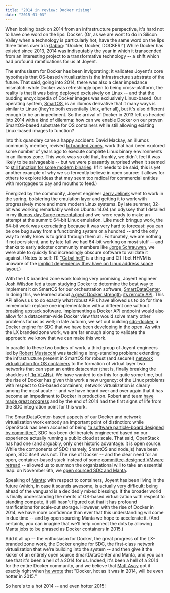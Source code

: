 ```yaml
---
title: "2014 in review: Docker rising"
date: "2015-01-03"
---
```


When looking back on 2014 from an infrastructure perspective, it's hard not to have one word on the lips: Docker. (Or, as we are wont to do in Silicon Valley when a technology is particularly hot, have the same word on the lips three times over à la [Gabbo](http://simpsons.wikia.com/wiki/Gabbo): "Docker, Docker, DOCKER!") While Docker has existed since 2013, 2014 was indisputably the year in which it transcended from an interesting project to a transformative technology -- a shift which had profound ramifications for us at Joyent.

The enthusiasm for Docker has been invigorating: it validates Joyent's core hypothesis that OS-based virtualization is the infrastructure substrate of the future. That said, going into 2014, there was also a clear impedance mismatch: while Docker was refreshingly open to being cross-platform, the reality is that it was being deployed exclusively on Linux -- and that the budding encyclopedia of Docker images was exclusively Linux-based. Our operating system, [SmartOS](https://smartos.org/), is an illumos derivative that it many ways is similar to Linux (they're both essentially Unix, after all), but it's also different enough to be an impediment. So the arrival of Docker in 2013 left us headed into 2014 with a kind of dilemma: how can we enable Docker on our proven SmartOS-based substrate for OS containers while still allowing existing Linux-based images to function?

Into this quandary came a happy accident: David Mackay, an illumos community member, revived [lx branded zones](https://wiki.smartos.org/display/DOC/LX+Branded+Zones), work that had been explored some number of years ago to execute complete Linux binary environments in an illumos zone. This work was so old that, frankly, we didn't feel it was likely to be salvageable -- but we were pleasantly surprised when it seemed to [still function for some modern binaries](http://www.listbox.com/member/archive/182179/2014/01/sort/time_rev/page/2/entry/0:171/20140115122252:AF7F3336-7E09-11E3-A070-B92BA60CD128/). (If it needs to be said, this is yet another example of why we so fervently believe in open source: it allows for others to explore ideas that may seem too radical for commercial entities with mortgages to pay and mouths to feed.)

Energized by the community, Joyent engineer [Jerry Jelinek](https://github.com/jjelinek) went to work in the spring, bolstering the emulation layer and getting it to work with progressively more and more modern Linux systems. By late summer, 32-bit was working remarkably well on Ubuntu 14.04 (an odyssey that I detailed in my [illumos day Surge presentation](http://www.slideshare.net/bcantrill/illumos-lx)) and we were ready to make an attempt at the summit: 64-bit Linux emulation. Like much bringup work, the 64-bit work was excruciating because it was very hard to forecast: you can be one bug away from a functioning system or a hundred -- and the only way to really know is to grind through them all. Fortunately, we are nothing if not persistent, and by late fall we had 64-bit working on most stuff -- and thanks to early adopter community members like [Jorge Schrauwen](https://twitter.com/sjorge), we were able to quickly find increasingly obscure software to validate it against. (Notes to self: (1) ["Cabal hell"](http://www.reddit.com/r/haskell/comments/2al3vx/how_do_you_avoid_the_cabal_hell/) is a thing and (2) I bet HHVM is unaware of the [implicit dependency they have on Linux address space layout](https://smartos.org/bugview/OS-3611).)

With the LX branded zone work looking very promising, Joyent engineer [Josh Wilsdon](https://github.com/joshwilsdon) led a team studying Docker to determine the best way to implement it on SmartOS for our orchestration software, [SmartDataCenter](https://github.com/joyent/sdc). In doing this, we learned about [a great Docker strength](https://www.joyent.com/blog/dockers-killer-feature): [its remote API](https://docs.docker.com/reference/api/docker_remote_api/). This API allows us to do exactly what robust APIs have allowed us to do for time immemorial: replace one implementation with a different one without breaking upstack software. Implementing a Docker API endpoint would also allow for a datacenter-wide Docker view that would solve many other problems for us as well; in late autumn, we set out building [sdc-docker](https://github.com/joyent/sdc-docker), a Docker engine for SDC that we have been developing in the open. As with the LX branded zone work, we are far enough along to validate the approach: we know that we can make this work.

In parallel to these two bodies of work, a third group of Joyent engineers led by [Robert Mustacchi](https://twitter.com/rmustacc) was tackling a long-standing problem: extending the infrastructure present in SmartOS for robust (and secure!) [network virtualization for OS containers](http://en.wikipedia.org/wiki/OpenSolaris_Network_Virtualization_and_Resource_Control) to the formation of virtual layer two networks that can span an entire datacenter (that is, finally breaking the shackles of [.1q VLANs](http://en.wikipedia.org/wiki/IEEE_802.1Q)). We have wanted to do this for quite some time, but the rise of Docker has given this work a new urgency: of the Linux problems with respect to OS-based containers, network virtualization is clearly among the most acute -- and we have heard over and over again that it has become an impediment to Docker in production. Robert and team [have made great progress](http://dtrace.org/blogs/rm/2014/09/23/illumos-overlay-networks-development-preview-02/) and by the end of 2014 had the first signs of life from the SDC integration point for this work.

The SmartDataCenter-based aspects of our Docker and network virtualization work embody an important point of distinction: while OpenStack has been accused of being ["a software particle-board designed by committee"](https://twitter.com/cloudpundit/status/550070214579478528), SDC has been deliberately engineered based on our experience actually running a public cloud at scale. That said, OpenStack has had one (and arguably, only one) historic advantage: it is open source. While the components of SDC (namely, SmartOS and node.js) have been open, SDC itself was not. The rise of Docker -- and the clear need for an open, container-based stack instead of some [committee-designed VMware retread](http://stochasticresonance.wordpress.com/2013/11/04/openstack-a-plea/) -- allowed us to summon the organizational will to take an essential leap: on November 6th, we [open sourced SDC and Manta](https://www.joyent.com/blog/sdc-and-manta-are-now-open-source).

Speaking of [Manta](https://github.com/joyent/manta): with respect to containers, Joyent has been living in the future (which, in case it sounds awesome, is actually very difficult; being ahead of the vanguard is a decidedly mixed blessing). If the broader world is finally understanding the merits of OS-based virtualization with respect to standing compute, it still hasn't figured out that it has profound ramifications for scale-out storage. However, with the rise of Docker in 2014, we have more confidence than ever that this understanding will come in due time -- and by open sourcing Manta we hope to accelerate it. (And certainly, you can imagine that we'll help connect the dots by allowing Manta jobs to be phrased as Docker containers in 2015.)

Add it all up -- the enthusiasm for Docker, the great progress of the LX-branded zone work, the Docker engine for SDC, the first-class network virtualization that we're building into the system -- and then give it the kicker of an entirely open source SmartDataCenter and Manta, and you can see that it's been a hell of a 2014 for us. Indeed, it's been a hell of a 2014 for the entire Docker community, and we believe that [Matt Asay](https://twitter.com/mjasay) got it exactly right when [he wrote](http://readwrite.com/2014/12/23/docker-to-dominate-in-2015) that "Docker, hot as it was in 2014, will be even hotter in 2015."

So here's to a hot 2014 -- and even hotter 2015!
